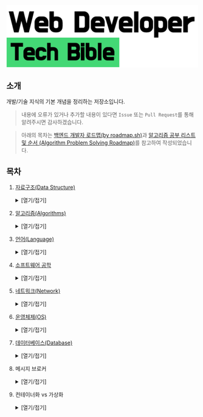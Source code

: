 ![tech-bible-banner](tech-bible-banner.png)

## 소개

개발/기술 지식의 기본 개념을 정리하는 저장소입니다.

> 내용에 오류가 있거나 추가할 내용이 있다면 `Issue` 또는 `Pull Request`를 통해 알려주시면 감사하겠습니다.

> 아래의 목차는 [백엔드 개발자 로드맵(by roadmap.sh)](https://roadmap.sh/backend)과 [알고리즘 공부 리스트 및 순서 (Algorithm Problem Solving Roadmap)](https://stack07142.tistory.com/228?category=234519)를 참고하여 작성되었습니다.

## 목차

1. [자료구조(Data Structure)](./Data-Structure/)
   <details>
   <summary>[열기/접기]</summary>
   <div markdown="1">

   - [자료구조 개요](./Data-Structure/contents/Datastructure-overview.md)
   - 분류
     - 선형 자료구조
       - [배열(Array)](./Data-Structure/contents/Arrays.md)
         - [동적 배열(Dynamic Array)](./Data-Structure/contents/Dynamic-Array.md)
       - [링크드 리스트(Linked List)](./Data-Structure/contents/Linked-List.md)
       - [스택(Stack)](./Data-Structure/contents/Stack.md)
       - [큐(Queue)](./Data-Structure/contents/Queue.md)
       - 데큐(Deque)
       - [해시 테이블(Hash Table)](./Data-Structure/contents/Hash-Table.md)
     - 비선형 자료구조
       - 트리(Tree)
         - 완전 이진 트리
           - [힙(Heap)](./Data-Structure/contents/Heap.md)
         - [이진 탐색 트리(BTS, Binary Search Tree)](./Data-Structure/contents/Binary-Search-Tree.md)
       - 그래프(Graph)
   - 비교
     - [배열 vs 링크드 리스트](./Data-Structure/contents/Array-vs-Linked-List.md)
     - [큐 vs 우선순위 큐](./Data-Structure/contents/Queue-vs-Priority-Queue.md)
     </details>

2. [알고리즘(Algorithms)](./Algorithms/)
   <details>
   <summary>[열기/접기]</summary>
   <div markdown="1">

   - 수학(Mathmetics) #1
     - 순열(Permutation)
     - 조합(Combination)
     - 소수(Prime Number)
       - 에라토스테네스의 체(Eratostheneen seula)
     - [최대공약수와 최소공배수(GCD, LCM)](./Algorithms/contents/GCD-and-LCM.md)
       - [유클리드 호제법(Euclidean algorithm)](./Algorithms/contents/Euclidean-algorithm.md)
     - 행렬(Matrix)
   - 완전 탐색(Exhaustive Search)
     - 브루트-포스(Brute-Force)
     - 백트래킹(Backtracking)
       - _N개의 퀸(N Queens) 문제_
     - 최적화 문제(Optimization Problem)
       - _외판원 순회(TSP) 문제_
     - 분할 정복(Divide & Conquer)
       - 이분 검색(Binary Search)
   - 탐욕법(Greedy Algorithm)
   - 비트마스크(Bitmask)
   - [다이나믹 프로그래밍(DP, Dynamic Programming) #1](./Algorithms/contents/Dynamic-Programming-01.md)
     - _0-1 배낭 문제(0-1 Knapsack Problem)_
     - _최장 공통 부분 수열(LCS), 최장 증가 부분 수열(LIS), ..._
       - 시간복잡도 O(N^2)으로 해결하는 방법
       - 시간복잡도 O(NlogN)으로 해결하는 방법
     - _부분집합(Subset)_
   - 문자열(String)
     - 회문(Palindrome)
       - Manacher's Algorithm
     - 허프만 코딩(Huffman coding)
     - 트라이(Trie)
     - 접미사 트리(Suffix Tree)
     - 매칭 문제(Matching Problems)
       - KMP 알고리즘(KMP Algorithm)
       - 라빈-카프 알고리즘(Krap-Rabin Algorithm)
       - 보이어-무어 알고리즘(Boyer-Moore Algorithm)
       - 아호-코라식 알고리즘(Aho-corasick)
       - Z 알고리즘(Z Algorithm)
       - 접미사 배열(Suffix Array)
   - 최소 신장 트리(MST, Minimun Spanning Tree)
     - 크루스칼 알고리즘(Kruskal's Algorithm)
     - 프림 알고리즘(Prim's Algorithm)
   - 그래프(Graph) #1
     - 탐색(Searching)
       - 깊이 우선 탐색(DFS)
       - 너비 우선 탐색(BFS)
     - 최단 거리(Shortest Path)
       - 다익스트라 알고리즘(Dijkstra's Algorithm)
       - 벨만-포드 알고리즘(Bellman-Ford Algorithm)
       - 플로이드-와샬 알고리즘(Floyd-Warshall Algorithm)
       - SPFA(Shortest Path Faster Algorithm)
     - 정렬(Sorting)
       - [위상 정렬(Topological Sort)](./Algorithms/contents/Topological-Sort.md)
   - 정렬(Sorting)
     - 버블 정렬(Bubble Sort)
     - 삽입 정렬(Insert Sort)
     - 선택 정렬(Selection Sort)
     - 퀵 정렬(Quick Sort)
     - 병합 정렬(Merge Sort)
     - 힙 정렬(Heap Sort)
     - 기수 정렬(Radix Sort)
     - 계수 정렬(Couting Sort)
     - 셸 정렬(Shell Sort)
   - 수학(Mathmetics) #2
     - 이항 계수(binomial coefficient)
       - 파스칼의 삼각형(Pascal's triangle)
     - 카탈랑 수(Catalan Number)
     - 오일러 피 함수(Euler's phi function)
     - 페르마의 소정리(Fermat's little theorem)
     - 가우스 소거법(Gaussian elimination)
     - 모듈러 연산(Modular Arithmetic)
     - 이산 수학(Discrete Mathematics)
       - 비둘기 집의 원리(The Pigeonhole Principle)  
         디리클레 서랍 원리(Dirichlet drawer principle)라고 알려짐
     - 제2종 스털링 수(Stirling numbers of the second kind)
   - 기하학(Geometry)
     - 내적과 외적(Cross/Dot Product)
     - 컨벡스 헐(Convex Hull)
     - 그레이엄 스캔(Graham Scan)
     - 각도 정렬(Angle Sort)
     - 선분 교차 판별(Line Intersection)
     - 반시계(CCW, Counter Colck Wise)
     - 평면/선분 스위핑(Plane/Line Sweeping)
     - 회전하는 캘리퍼스 알고리즘(Rotating Calipers)
   - 트리(Tree) #2
     - 최소 공통 조상(LCA, Lowest Common Ancestor)
       - _전위순회 DFS & 세그먼트 트리(Segment Tree)를 이용하는 방법_
       - _희소 테이블(Sparse Table)을 이용하는 방법 (권장)_
   - 범위 쿼리(Range Query)
     - 세그먼트 트리(Segment Tree)
       - 세그먼트 트리 게으른 전파(Segment Tree Lazy Propagation)
     - [투 포인터 알고리즘(Two Pointers Algorithm)](./Algorithms/contents/Two-Pointers.md)
     - 슬라이딩 윈도우 알고리즘(Sliding Window Algorithm)
   - 그래프(Graph) #2
     - 네트워크 흐름(Network Flow)
       - 최대 흐름(Maximum Flow)
       - 포드-폴커슨 알고리즘(Ford-Fulkerson)
         - 에드몬드-카프 알고리즘(Edmond-Karp)  
            (포드-폴커슨 알고리즘의 구현 형태)
       - 다닉 알고리즘(Dinic's Algorithm)
       - 심화
         - 최소 절단 최대 흐름(MCMF, Minumun Cut Maximum Flow)
         - 최소 비용 최대 흐름(MCMF, Minumun Cost Maximum Flow)
           - _SPFA의 벨만-포드 알고리즘(Bellman-Ford Algorithm)을 이용하는 방법_
           - _헝가리안 메소드(Hungarian Method)를 이용하는 방법_
         - 이분 매칭
           - 호프크로프트-카프 알고리즘(Hopgroft-Karp Algorithm)
   - 그래프(Graph) #3
     - 오일러 경로(Eulerian Path)
       - Hierholzer's Algorithm
     - SCC(Strongly Connected Component)
       - 타잔 알고리즘(Tarjan's Algorithm)
       - 코사라주 알고리즘(Kosaraju's Algorithm)
   - 다이나믹 프로그래밍(DP, Dynamic Programming) #2
     - DP 최적화(DP Optimization)
     - 크누스 최적화(Knuth Optimization)
     - 분할 정복 최적화(Dvide & Conquer Optimization)
     - 컨벡스 헐 최적화(Convex Hull Optimization)
     </details>

3. [언어(Language)](./Language/)
   <details>
   <summary>[열기/접기]</summary>
   <div markdown="1">

   - 프로그래밍 언어
     - [Java](./Language/Java/)
       - [Java 개요](./Language/Java/contents/Java-Overview.md)
       - [Java 버전별 특징](./Language/Java/contents/Java-feature-by-version.md)
       - Java 자료구조
         - 기본 타입
         - 참조 타입
       - 컴파일 타임과 런타임 타임
       - 내부 JVM의 구조
         - 운영체제와의 연관성
       - GC
       - 메모리 저장
       - 람다
       - 함수형 프로그래밍
       - 스트림
       - 자바 thread
         - 동시성 프로그래밍과의 연관성
       - 프레임워크
         - [Spring(스프링)](./Language/Java/contents/Spring.md)
     - JavaScript
   - 마크업 언어
     - XML
     - HTML
     - 마크다운
   - 스타일 시트 언어
     - CSS
       - 디자인 라이브러리
         - Bootstrap
         - Sementic-UI
         - W3.CSS
       - 기능 보완 라이브러리
         - Prefix Free
         - Fontello
           </ditails>

4. [소프트웨어 공학](./Software-Engineering/)
   <details>
   <summary>[열기/접기]</summary>
   <div markdown="1">

   - 개발·설계 원칙
     - GOF 디자인 패턴
     - 도메인 주도 설계(DDD)
     - 테스트 주도 개발(TDD)
     - [SOLID](./Software-Engineering/contents/SOLID.md)
     - [소프트웨어 개발 3대 원칙](./Software-Engineering/contents/3-key-software-principles.md)
       - [KISS](./Software-Engineering/contents/3-key-software-principles.md#kiss)
       - [YAGNI](./Software-Engineering/contents/3-key-software-principles.md#yagni)
       - [DRY](./Software-Engineering/contents/3-key-software-principles.md#dry)
     - 아키텍처 패턴
       - 모놀리식 애플리케이션
       - 마이크로서비스
       - SOA
       - CQRS와 이벤트 소싱
       - 서버리스
   - 테스트
     - 통합(Intergration) 테스트
     - 단위(Unit) 테스트
     - 기능(Function) 테스트
   - CI/CD
   - 빌드
     - Maven
     - Gradle
   - 버전 관리 시스템
     - Git 기본 사용법
     - 저장소 호스팅 서비스
       - GitHub
   - 확장성 있는 구축
     - 차이 이해하기
       - Intrumentation
       - Monitoring
       - Telemetry
     - 마이그레이션 전략
       - 단계적 기능 축소(Graceful Degradation)
       - 스로틀링(Throttling)
       - Backpressure
       - 서킷 브레이커(Circuit Breaker)
     - 수평적 확장 vs 수직적 확장
     - 관찰 가능성을 고려한 확장
     </details>

5. [네트워크(Network)](./Network/)
   <details>
   <summary>[열기/접기]</summary>
   <div markdown="1">

   - 인터넷
     - [인터넷의 작동 원리](./Network/contents/How-does-the-internet-work.md)
     - [HTTP란?](./Network/contents/What-is-HTTP.md)
     - [브라우저의 작동 원리](./Network/contents/Browsers-and-how-they-work.md)
     - DNS의 작동 원리
     - 도메인 이름이란?
     - 호스팅이란?
   - 네트워크 기본 개념
   - API
     - HATEOAS
     - 오픈 API 명세와 Swagger
     - 인증
       - 쿠키 기반
       - OAuth
       - Basic 인증
       - 토큰 인증
       - JWT
       - OpenID
       - SAML
     - 명세 자동화
       - Swagger
       - Spring REST Docs
     - REST
     - JSON API
     - SOAP
     - gRPC
     - GraphQL
       - Apollo
       - Relay Modem
   - 캐시
     - CDN
     - 서버 사이드
       - Redis
       - Memcached
     - 클라이언트 사이드
   - 웹 보안 지식
     - HTTPS
     - CORS
     - 콘텐츠 보안 정책(SCP)
     - SSL/TLS
     - OWASP 보안 취약점
     - 해시 알고리즘
       - MD5와 이를 사용하지 않는 이유
       - SHA 함수군
       - acrypt
       - bcrypt
   - 웹소켓
   - 웹 서버
     - Nginx
     - Apache
     - Caddy
     - MS IIS
     - [WEB 서버와 WAS를 분리하는 이유](./Network/contents/Reasons-for-separating-the-WEB-Server-and-WAS.md)
     </details>

6. [운영체제(OS)](./Operating-System/)
   <details>
   <summary>[열기/접기]</summary>
   <div markdown="1">

   - 터미널 사용법
     - 터미널 기본 명령
   - OS의 일반적인 작동 원리
   - [프로세스와 스레드](./Operating-System/contents/Process-and-Thread.md)
     - 프로세스 관리
     - 프로세스 간 통신
     - 스레드와 동시성
   - [동기화 문제](./Operating-System/contents/Synchronization-problem.md)
   - [교착 상태](./Operating-System/contents/Deadlock.md)
   - 메모리 관리
   - 입출력(I/O) 관리
   - POSIX 기초  
    stdin, stdout, stderr, pipes
   </details>

7. [데이터베이스(Database)](./Database/)
   <details>
   <summary>[열기/접기]</summary>
   <div markdown="1">

   - 관계형 데이터베이스
     - MySQL
     - MariaDB
     - Oracle
   - NoSQL 데이터베이스
     - MongoDB
   - 더 깊은 데이터베이스 지식
     - ORM
       - JPA
     - OM(Object Mapping)
       - MyBatis
     - ACID
     - 트랜잭션
     - N+1 문제
     - 데이터 레플리케이션
     - 샤딩 전략
     - CAP 이론
   - 검색 엔진
     - RDBMS와 검색 엔진의 차이
     - Elasticsearch
     - Solr
   - 그래프 데이터베이스
     - Neo4j
     </details>

8. 메시지 브로커
   <details>
   <summary>[열기/접기]</summary>
   <div markdown="1">

   - RabbitMQ
   - Kafka
   </details>

9. 컨테이너화 vs 가상화
   <details>
   <summary>[열기/접기]</summary>
   <div markdown="1">

   - Docker
   </details>
